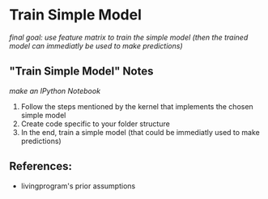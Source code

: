 # Train Simple Model
*final goal: use feature matrix to train the simple model (then the trained model can immediatly be used to make predictions)*

## "Train Simple Model" Notes
*make an IPython Notebook*

1. Follow the steps mentioned by the kernel that implements the chosen simple model
2. Create code specific to your folder structure
3. In the end, train a simple model (that could be immediatly used to make predictions)

## References:
* livingprogram's prior assumptions

